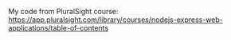 My code from PluralSight course: https://app.pluralsight.com/library/courses/nodejs-express-web-applications/table-of-contents
